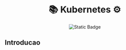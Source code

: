 <h1 align="center"> 📚 Kubernetes ⚙️  </h1>

<div align="center">

![Static Badge](https://img.shields.io/badge/kubernetes-blue?style=for-the-badge&logo=kubernetes&logoColor=white)
  
</div>

## Introducao



